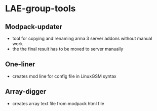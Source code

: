 # LAE-group-tools

## Modpack-updater
- tool for copying and renaming arma 3 server addons without manual work
- the the final result has to be moved to server manually

## One-liner
- creates mod line for config file in LinuxGSM syntax

## Array-digger
- creates array text file from modpack html file
